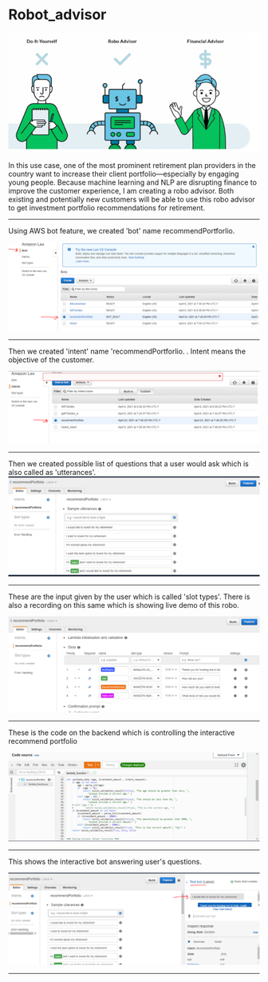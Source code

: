 # Robot_advisor


![](snapshots/robo.PNG)

In this use case, one of the most prominent retirement plan providers in the country want to increase their client portfolio—especially by engaging young people. Because machine learning and NLP are disrupting finance to improve the customer experience, I am creating a robo advisor. Both existing and potentially new customers will be able to use this robo advisor to get investment portfolio recommendations for retirement.

-----------------------------------------------------------------------------------------------------------------------------------------------------------------------------


Using AWS bot feature, we created 'bot' name recommendPortforlio.

![](snapshots/bot.PNG)

-----------------------------------------------------------------------------------------------------------------------------------------------------------------------------


Then we created 'intent' name 'recommendPortforlio. . Intent means the objective of the customer.

![](snapshots/intent.PNG)

-----------------------------------------------------------------------------------------------------------------------------------------------------------------------------


Then we created possible list of questions that a user would ask which is also called as 'utterances'.
![](snapshots/sample_utterances.PNG)

-----------------------------------------------------------------------------------------------------------------------------------------------------------------------------


These are the input given by the user which is called 'slot types'. There is also a recording on this same which is showing live demo of this robo. 

![](snapshots/lamda_initialization.PNG)

-----------------------------------------------------------------------------------------------------------------------------------------------------------------------------


These is the code on the backend which is controlling the interactive recommend portfolio

![](snapshots/lamda.PNG)

-----------------------------------------------------------------------------------------------------------------------------------------------------------------------------


This shows the interactive bot answering user's questions.

![](snapshots/interactive_bot.PNG)

-----------------------------------------------------------------------------------------------------------------------------------------------------------------------------
